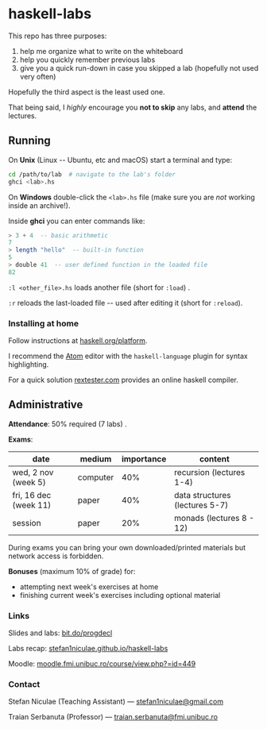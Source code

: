 # haskell-labs

This repo has three purposes:

1. help me organize what to write on the whiteboard
2. help you quickly remember previous labs
3. give you a quick run-down in case you skipped a lab (hopefully not used very often)

Hopefully the third aspect is the least used one.

That being said, I *highly* encourage you **not to skip** any labs, and **attend** the lectures.

## Running

On **Unix** (Linux -- Ubuntu, etc and macOS) start a terminal and type:

```bash
cd /path/to/lab  # navigate to the lab's folder
ghci <lab>.hs
```

On **Windows** double-click the `<lab>.hs` file (make sure you are _not_ working inside an archive!).

Inside **ghci** you can enter commands like:

```haskell
> 3 + 4  -- basic arithmetic
7
> length "hello"  -- built-in function
5
> double 41  -- user defined function in the loaded file
82
```

 `:l <other_file>.hs` loads another file  (short for `:load`) .

 `:r`  reloads the last-loaded file -- used after editing it (short for `:reload`).

### Installing at home

Follow instructions at [haskell.org/platform](https://www.haskell.org/platform/).

I recommend the [Atom](https://atom.io) editor with the `haskell-language` plugin for syntax highlighting.

For a quick solution [rextester.com](http://rextester.com/l/haskell_online_compiler) provides an online haskell compiler.



## Administrative

**Attendance**: 50% required  (7 labs) .

**Exams**:

| date                  | medium   | importance | content                        |
| --------------------- | -------- | ---------- | ------------------------------ |
| wed, 2 nov (week 5)   | computer | 40%        | recursion (lectures 1-4)       |
| fri, 16 dec (week 11) | paper    | 40%        | data structures (lectures 5-7) |
| session               | paper    | 20%        | monads (lectures 8 - 12)       |

During exams you can bring your own downloaded/printed materials but network access is forbidden.

**Bonuses** (maximum 10% of grade) for:

* attempting next week's exercises at home
* finishing current week's exercises including optional material

### Links

Slides and labs: [bit.do/progdecl](http://bit.do/progdecl)

Labs recap: [stefan1niculae.github.io/haskell-labs](http://stefan1niculae.github.io/haskell-labs)

Moodle: [moodle.fmi.unibuc.ro/course/view.php?=id=449](moodle.fmi.unibuc.ro/course/view.php?=id=449)

### Contact

Stefan Niculae (Teaching Assistant) — stefan1niculae@gmail.com

Traian Serbanuta (Professor) — traian.serbanuta@fmi.unibuc.ro 